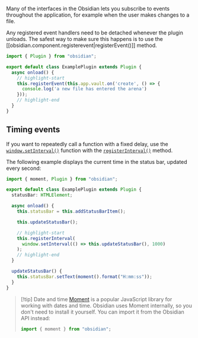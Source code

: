 Many of the interfaces in the Obsidian lets you subscribe to events throughout the application, for example when the user makes changes to a file.

Any registered event handlers need to be detached whenever the plugin unloads. The safest way to make sure this happens is to use the [[obsidian.component.registerevent|registerEvent()]] method.

```ts title="main.ts"
import { Plugin } from "obsidian";

export default class ExamplePlugin extends Plugin {
  async onload() {
    // highlight-start
    this.registerEvent(this.app.vault.on('create', () => {
      console.log('a new file has entered the arena')
    }));
    // highlight-end
  }
}
```

## Timing events

If you want to repeatedly call a function with a fixed delay, use the [`window.setInterval()`](https://developer.mozilla.org/en-US/docs/Web/API/setInterval) function with the [`registerInterval()`](./reference/typescript/classes/Component.md#registerinterval) method.

The following example displays the current time in the status bar, updated every second:

```ts {11-13}
import { moment, Plugin } from "obsidian";

export default class ExamplePlugin extends Plugin {
  statusBar: HTMLElement;

  async onload() {
    this.statusBar = this.addStatusBarItem();

    this.updateStatusBar();

    // highlight-start
    this.registerInterval(
      window.setInterval(() => this.updateStatusBar(), 1000)
    );
    // highlight-end
  }

  updateStatusBar() {
    this.statusBar.setText(moment().format("H:mm:ss"));
  }
}
```

> [!tip] Date and time
> [Moment](https://momentjs.com/) is a popular JavaScript library for working with dates and time. Obsidian uses Moment internally, so you don't need to install it yourself. You can import it from the Obsidian API instead:
> 
> ```ts
> import { moment } from "obsidian";
> ```
